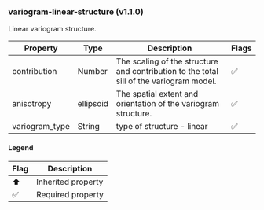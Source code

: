 ### variogram-linear-structure (v1.1.0)
Linear variogram structure.

| Property | Type | Description | Flags |
|---|---|---|---|
| contribution | Number | The scaling of the structure and contribution to the total sill of the variogram model. | ✅ |
| anisotropy | ellipsoid | The spatial extent and orientation of the variogram structure. | ✅ |
| variogram_type | String | type of structure - linear | ✅ |


#### Legend

| Flag | Description |
| --- | --- |
| ⬆️ | Inherited property |
| ✅ | Required property |


